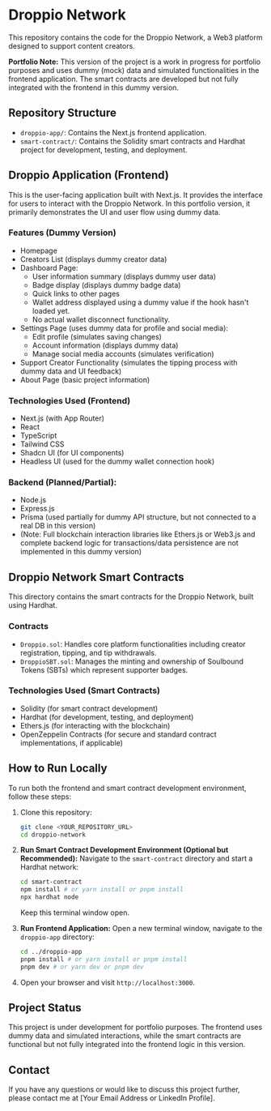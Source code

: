 # Droppio Network

This repository contains the code for the Droppio Network, a Web3 platform designed to support content creators.

**Portfolio Note:** This version of the project is a work in progress for portfolio purposes and uses dummy (mock) data and simulated functionalities in the frontend application. The smart contracts are developed but not fully integrated with the frontend in this dummy version.

## Repository Structure

- `droppio-app/`: Contains the Next.js frontend application.
- `smart-contract/`: Contains the Solidity smart contracts and Hardhat project for development, testing, and deployment.

## Droppio Application (Frontend)

This is the user-facing application built with Next.js. It provides the interface for users to interact with the Droppio Network. In this portfolio version, it primarily demonstrates the UI and user flow using dummy data.

### Features (Dummy Version)

- Homepage
- Creators List (displays dummy creator data)
- Dashboard Page:
  - User information summary (displays dummy user data)
  - Badge display (displays dummy badge data)
  - Quick links to other pages
  - Wallet address displayed using a dummy value if the hook hasn't loaded yet.
  - No actual wallet disconnect functionality.
- Settings Page (uses dummy data for profile and social media):
  - Edit profile (simulates saving changes)
  - Account information (displays dummy data)
  - Manage social media accounts (simulates verification)
- Support Creator Functionality (simulates the tipping process with dummy data and UI feedback)
- About Page (basic project information)

### Technologies Used (Frontend)

- Next.js (with App Router)
- React
- TypeScript
- Tailwind CSS
- Shadcn UI (for UI components)
- Headless UI (used for the dummy wallet connection hook)

### Backend (Planned/Partial):

- Node.js
- Express.js
- Prisma (used partially for dummy API structure, but not connected to a real DB in this version)
- (Note: Full blockchain interaction libraries like Ethers.js or Web3.js and complete backend logic for transactions/data persistence are not implemented in this dummy version)

## Droppio Network Smart Contracts

This directory contains the smart contracts for the Droppio Network, built using Hardhat.

### Contracts

- `Droppio.sol`: Handles core platform functionalities including creator registration, tipping, and tip withdrawals.
- `DroppioSBT.sol`: Manages the minting and ownership of Soulbound Tokens (SBTs) which represent supporter badges.

### Technologies Used (Smart Contracts)

- Solidity (for smart contract development)
- Hardhat (for development, testing, and deployment)
- Ethers.js (for interacting with the blockchain)
- OpenZeppelin Contracts (for secure and standard contract implementations, if applicable)

## How to Run Locally

To run both the frontend and smart contract development environment, follow these steps:

1.  Clone this repository:
    ```bash
    git clone <YOUR_REPOSITORY_URL>
    cd droppio-network
    ```

2.  **Run Smart Contract Development Environment (Optional but Recommended):**
    Navigate to the `smart-contract` directory and start a Hardhat network:
    ```bash
    cd smart-contract
    npm install # or yarn install or pnpm install
    npx hardhat node
    ```
    Keep this terminal window open.

3.  **Run Frontend Application:**
    Open a new terminal window, navigate to the `droppio-app` directory:
    ```bash
    cd ../droppio-app
    pnpm install # or yarn install or pnpm install
    pnpm dev # or yarn dev or pnpm dev
    ```

4.  Open your browser and visit `http://localhost:3000`.

## Project Status

This project is under development for portfolio purposes. The frontend uses dummy data and simulated interactions, while the smart contracts are functional but not fully integrated into the frontend logic in this version.

## Contact

If you have any questions or would like to discuss this project further, please contact me at [Your Email Address or LinkedIn Profile]. 